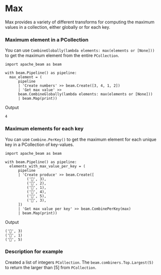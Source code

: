 # Max

Max provides a variety of different transforms for computing the maximum values in a collection, either globally or for each key.
    
### Maximum element in a PCollection

You can use ```CombineGlobally(lambda elements: max(elements or [None]))``` to get the maximum element from the entire ```PCollection```.

```
import apache_beam as beam

with beam.Pipeline() as pipeline:
  max_element = (
      pipeline
      | 'Create numbers' >> beam.Create([3, 4, 1, 2])
      | 'Get max value' >>
      beam.CombineGlobally(lambda elements: max(elements or [None]))
      | beam.Map(print))
```

Output

```
4
```

### Maximum elements for each key

You can use ```Combine.PerKey()``` to get the maximum element for each unique key in a PCollection of key-values.

```
import apache_beam as beam

with beam.Pipeline() as pipeline:
  elements_with_max_value_per_key = (
      pipeline
      | 'Create produce' >> beam.Create([
          ('🥕', 3),
          ('🥕', 2),
          ('🍆', 1),
          ('🍅', 4),
          ('🍅', 5),
          ('🍅', 3),
      ])
      | 'Get max value per key' >> beam.CombinePerKey(max)
      | beam.Map(print))
```

Output

```
('🥕', 3)
('🍆', 1)
('🍅', 5)
```

### Description for example

Created a list of integers ```PCollection```. The ```beam.combiners.Top.Largest(5)``` to return the larger than [5] from `PCollection`.